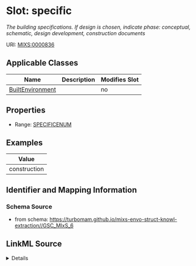 # Slot: specific


_The building specifications. If design is chosen, indicate phase: conceptual, schematic, design development, construction documents_



URI: [MIXS:0000836](https://w3id.org/mixs/0000836)



<!-- no inheritance hierarchy -->




## Applicable Classes

| Name | Description | Modifies Slot |
| --- | --- | --- |
[BuiltEnvironment](BuiltEnvironment.md) |  |  no  |







## Properties

* Range: [SPECIFICENUM](SPECIFICENUM.md)






## Examples

| Value |
| --- |
| construction |

## Identifier and Mapping Information







### Schema Source


* from schema: https://turbomam.github.io/mixs-envo-struct-knowl-extraction//GSC_MIxS_6




## LinkML Source

<details>
```yaml
name: specific
description: 'The building specifications. If design is chosen, indicate phase: conceptual,
  schematic, design development, construction documents'
title: specifications
examples:
- value: construction
from_schema: https://turbomam.github.io/mixs-envo-struct-knowl-extraction//GSC_MIxS_6
rank: 1000
slot_uri: MIXS:0000836
multivalued: false
alias: specific
domain_of:
- BuiltEnvironment
range: SPECIFIC_ENUM
required: false
recommended: false

```
</details>